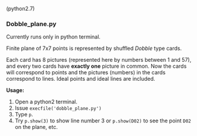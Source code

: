 (python2.7)

<h3>Dobble_plane.py</h3>

Currently runs only in python terminal. <br>

Finite plane of 7x7 points is represented by shuffled *Dobble* type cards.

Each card has 8 pictures (represented here by numbers between 1 and 57), and every two cards have **exactly one** picture in common.
Now the cards will correspond to points and the pictures (numbers) in the cards correspond to lines. Ideal points and ideal lines are included.

**Usage:**

1. Open a python2 terminal.
2. Issue `execfile('dobble_plane.py')`
3. Type `p`. 
4. Try `p.show(3)` to show line number 3 or `p.show(D02)` to see the point `D02` on the plane, etc.
